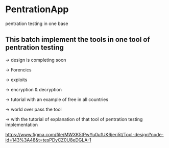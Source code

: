 # PentrationApp
pentration testing   in one base


## This batch implement the tools in one tool of pentration testing 

-> design is completing soon 

-> Forencics

-> exploits

-> encryption & decryption

-> tutorial with an example of free in all countries

-> world over pass the tool 

-> with the tutorial of explanation of that tool of pentration testing implementation

https://www.figma.com/file/MWXK5tPwYu0ufUK6jeri5t/Tool-design?node-id=143%3A48&t=tesPDyCZ0U8eDGLA-1
